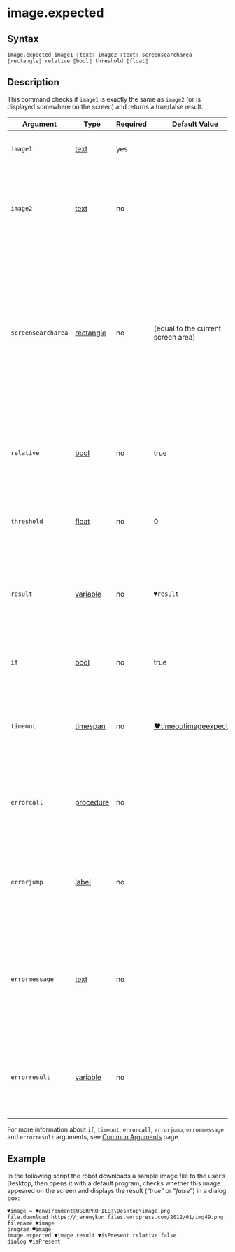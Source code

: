 # image.expected

## Syntax

```G1ANT
image.expected image1 ⟦text⟧ image2 ⟦text⟧ screensearcharea ⟦rectangle⟧ relative ⟦bool⟧ threshold ⟦float⟧
```

## Description

This command checks if `image1` is exactly the same as `image2` (or is displayed somewhere on the screen) and returns a true/false result.

| Argument | Type | Required | Default Value | Description |
| -------- | ---- | -------- | ------------- | ----------- |
|`image1`| [text](G1ANT.Language/G1ANT.Language/Structures/TextStructure.md) | yes |  | Path to a file with an image be found |
|`image2`| [text](G1ANT.Language/G1ANT.Language/Structures/TextStructure.md) | no |  | Path to a image file in which `image1` will be searched; if not specified, `image1` will be searched on the screen |
|`screensearcharea`| [rectangle](G1ANT.Language/G1ANT.Language/Structures/RectangleStructure.md) | no | (equal to the current screen area) | Narrows the search area to a rectangle specified by coordinates in the `x0⫽y0⫽x1⫽y1` format, where `x0⫽y0` and `x1⫽y1` are the pixel coordinates in the top left corner and the bottom right corner of the rectangle, respectively |
|`relative`| [bool](G1ANT.Language/G1ANT.Language/Structures/BooleanStructure.md) | no | true| Specifies whether the search should be done relatively to the active window |
|`threshold`| [float](G1ANT.Language/G1ANT.Language/Structures/FloatStructure.md) | no | 0 | Tolerance threshold (0-1 range); the default 0 means it has to be a 100% match |
| `result`       | [variable](G1ANT.Language/G1ANT.Language/Structures/VariableStructure.md) | no       | `♥result`                                                   | Name of a variable where the command's result will be stored: `true` if there is a match, `false` if not. |
| `if`           | [bool](G1ANT.Language/G1ANT.Language/Structures/BooleanStructure.md) | no       | true                                                        | Executes the command only if a specified condition is true   |
| `timeout`      | [timespan](G1ANT.Language/G1ANT.Language/Structures/TimeSpanStructure.md) | no       | [♥timeoutimageexpected](G1ANT.Addon/G1ANT.Addon.Images/G1ANT.Addon.Images/Variables/TimeoutImageExpectedVariable.md) | Specifies time in milliseconds for G1ANT.Robot to wait for the command to be executed |
| `errorcall`    | [procedure](G1ANT.Language/G1ANT.Language/Structures/ProcedureStructure.md) | no       |                                                             | Name of a procedure to call when the command throws an exception or when a given `timeout` expires |
| `errorjump`    | [label](G1ANT.Language/G1ANT.Language/Structures/LabelStructure.md) | no       |                                                             | Name of the label to jump to when the command throws an exception or when a given `timeout` expires |
| `errormessage` | [text](G1ANT.Language/G1ANT.Language/Structures/TextStructure.md) | no       |                                                             | A message that will be shown in case the command throws an exception or when a given `timeout` expires, and no `errorjump` argument is specified |
| `errorresult`  | [variable](G1ANT.Language/G1ANT.Language/Structures/VariableStructure.md) | no       |                                                             | Name of a variable that will store the returned exception. The variable will be of [error](G1ANT.Language/G1ANT.Language/Structures/ErrorStructure.md) structure  |

For more information about `if`, `timeout`, `errorcall`, `errorjump`, `errormessage` and `errorresult` arguments, see [Common Arguments](G1ANT.Manual/appendices/common-arguments.md) page.

## Example

In the following script the robot downloads a sample image file to the user’s Desktop, then opens it with a default program, checks whether this image appeared on the screen and displays the result (“*true*” or “*false*”) in a dialog box:

```G1ANT
♥image = ♥environment⟦USERPROFILE⟧\Desktop\image.png
file.download https://jeremykun.files.wordpress.com/2012/01/img49.png filename ♥image
program ♥image
image.expected ♥image result ♥isPresent relative false
dialog ♥isPresent
```

